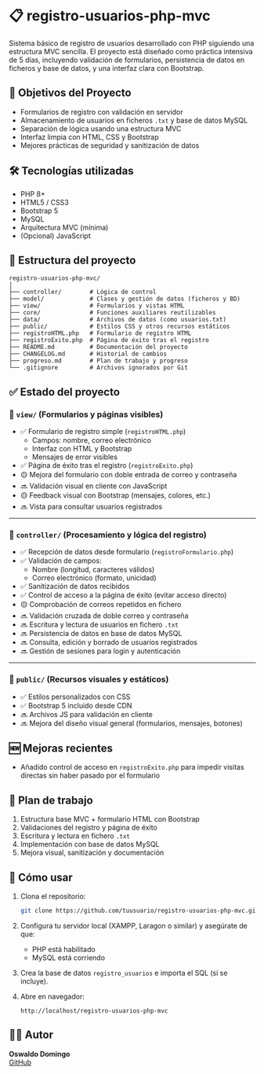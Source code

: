 # 📋 registro-usuarios-php-mvc

Sistema básico de registro de usuarios desarrollado con PHP siguiendo una estructura MVC sencilla. El proyecto está diseñado como práctica intensiva de 5 días, incluyendo validación de formularios, persistencia de datos en ficheros y base de datos, y una interfaz clara con Bootstrap.

## 🚀 Objetivos del Proyecto

- Formularios de registro con validación en servidor
- Almacenamiento de usuarios en ficheros `.txt` y base de datos MySQL
- Separación de lógica usando una estructura MVC
- Interfaz limpia con HTML, CSS y Bootstrap
- Mejores prácticas de seguridad y sanitización de datos

## 🛠️ Tecnologías utilizadas

- PHP 8+
- HTML5 / CSS3
- Bootstrap 5
- MySQL
- Arquitectura MVC (mínima)
- (Opcional) JavaScript

## 📂 Estructura del proyecto

```
registro-usuarios-php-mvc/
│
├── controller/        # Lógica de control
├── model/             # Clases y gestión de datos (ficheros y BD)
├── view/              # Formularios y vistas HTML
├── core/              # Funciones auxiliares reutilizables
├── data/              # Archivos de datos (como usuarios.txt)
├── public/            # Estilos CSS y otros recursos estáticos
├── registroHTML.php   # Formulario de registro HTML
├── registroExito.php  # Página de éxito tras el registro
├── README.md          # Documentación del proyecto
├── CHANGELOG.md       # Historial de cambios
├── progreso.md        # Plan de trabajo y progreso
└── .gitignore         # Archivos ignorados por Git
```

## ✅ Estado del proyecto

### 🧾 `view/` (Formularios y páginas visibles)

- ✅ Formulario de registro simple (`registroHTML.php`)
    - Campos: nombre, correo electrónico
    - Interfaz con HTML y Bootstrap
    - Mensajes de error visibles
- ✅ Página de éxito tras el registro (`registroExito.php`)
- 🟡 Mejora del formulario con doble entrada de correo y contraseña
- 🔜 Validación visual en cliente con JavaScript
- 🟡 Feedback visual con Bootstrap (mensajes, colores, etc.)
- 🔜 Vista para consultar usuarios registrados

---

### 🧠 `controller/` (Procesamiento y lógica del registro)

- ✅ Recepción de datos desde formulario (`registroFormulario.php`)
- ✅ Validación de campos:
    - Nombre (longitud, caracteres válidos)
    - Correo electrónico (formato, unicidad)
- ✅ Sanitización de datos recibidos
- ✅ Control de acceso a la página de éxito (evitar acceso directo)
- 🟡 Comprobación de correos repetidos en fichero
- 🔜 Validación cruzada de doble correo y contraseña
- 🔜 Escritura y lectura de usuarios en fichero `.txt`
- 🔜 Persistencia de datos en base de datos MySQL
- 🔜 Consulta, edición y borrado de usuarios registrados
- 🔜 Gestión de sesiones para login y autenticación

---

### 🎨 `public/` (Recursos visuales y estáticos)

- ✅ Estilos personalizados con CSS
- ✅ Bootstrap 5 incluido desde CDN
- 🔜 Archivos JS para validación en cliente
- 🔜 Mejora del diseño visual general (formularios, mensajes, botones)

## 🆕 Mejoras recientes

- Añadido control de acceso en `registroExito.php` para impedir visitas directas sin haber pasado por el formulario



## 📅 Plan de trabajo

1. Estructura base MVC + formulario HTML con Bootstrap  
2. Validaciones del registro y página de éxito  
3. Escritura y lectura en fichero `.txt`  
4. Implementación con base de datos MySQL  
5. Mejora visual, sanitización y documentación  



## 🧰 Cómo usar

1. Clona el repositorio:
   ```bash
   git clone https://github.com/tuusuario/registro-usuarios-php-mvc.git
   ```

2. Configura tu servidor local (XAMPP, Laragon o similar) y asegúrate de que:
   - PHP está habilitado
   - MySQL está corriendo

3. Crea la base de datos `registro_usuarios` e importa el SQL (si se incluye).

4. Abre en navegador:
   ```
   http://localhost/registro-usuarios-php-mvc
   ```



## 👨‍💻 Autor

**Oswaldo Domingo**  
[GitHub](https://github.com/OswaldoDomingo)
